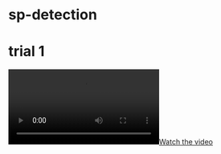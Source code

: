 # sp-detection

# trial 1 

[![Watch the video](https://github.com/syncsyncsync/sp-detection/blob/main/output.mp4)](https://github.com/syncsyncsync/sp-detection/blob/main/output.mp4)
